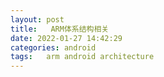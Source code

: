 ```yaml
---
layout: post
title:   ARM体系结构相关
date: 2022-01-27 14:42:29
categories: android
tags:   arm android architecture
---
```




